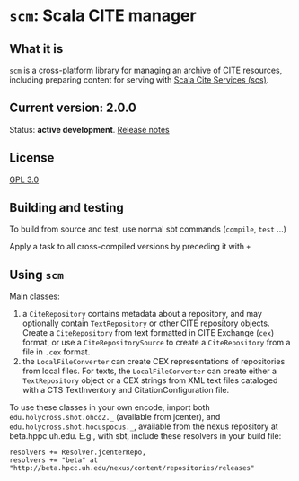 # `scm`:  Scala CITE manager


## What it is

`scm` is a cross-platform library for managing an archive of CITE resources, including preparing content for serving with [Scala Cite Services (scs)](https://github.com/cite-architecture/scs).


## Current version: 2.0.0


Status:  **active development**. [Release notes](releases.md)

## License

[GPL 3.0](https://opensource.org/licenses/gpl-3.0.html)

## Building and testing

To build from source and test, use normal sbt commands (`compile`, `test` ...)

Apply a task to all cross-compiled versions by preceding it with `+ `

## Using `scm`

Main classes:

1. a `CiteRepository` contains metadata about a repository, and may optionally contain `TextRepository` or other CITE repository objects.  Create a `CiteRepository` from text formatted in CITE Exchange (`cex`) format, or use a `CiteRepositorySource` to create a `CiteRepository` from a file in `.cex` format.
2. the `LocalFileConverter` can create CEX representations of repositories from local files.  For texts, the  `LocalFileConverter` can create either a `TextRepository` object or a CEX strings from XML text files cataloged with a CTS TextInventory and CitationConfiguration file.


To use these classes in your own encode, import both `edu.holycross.shot.ohco2._` (available from jcenter), and `edu.holycross.shot.hocuspocus._`, available from the nexus repository at beta.hppc.uh.edu.  E.g., with sbt, include these resolvers in your build file:

    resolvers += Resolver.jcenterRepo,
    resolvers += "beta" at "http://beta.hpcc.uh.edu/nexus/content/repositories/releases"
